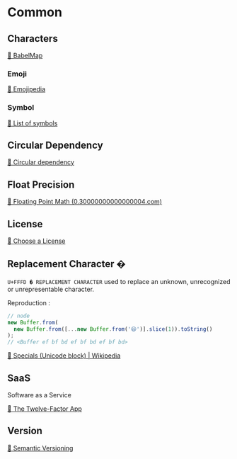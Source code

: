 # Common

## Characters

[🔗 BabelMap](http://www.babelstone.co.uk/Unicode/babelmap.html)

### Emoji

[🔗 Emojipedia](https://emojipedia.org/)

### Symbol

[🔗 List of symbols](https://en.wikipedia.org/wiki/List_of_symbols)

## Circular Dependency

[🔗 Circular dependency](https://en.wikipedia.org/wiki/Circular_dependency)

## Float Precision

[🔗 Floating Point Math (0.30000000000000004.com)](https://0.30000000000000004.com/)

## License

[🔗 Choose a License](https://choosealicense.com/)

## Replacement Character �

`U+FFFD � REPLACEMENT CHARACTER` used to replace an unknown, unrecognized or unrepresentable character.

Reproduction <Badge text="node@12.2.0" />:

```js
// node
new Buffer.from(
  new Buffer.from([...new Buffer.from('😄')].slice(1)).toString()
);
// <Buffer ef bf bd ef bf bd ef bf bd>
```

[🔗 Specials (Unicode block) | Wikipedia](<https://en.wikipedia.org/wiki/Specials_(Unicode_block)>)

## SaaS

Software as a Service

[🔗 The Twelve-Factor App](https://12factor.net/)

## Version

[🔗 Semantic Versioning](https://semver.org/)
